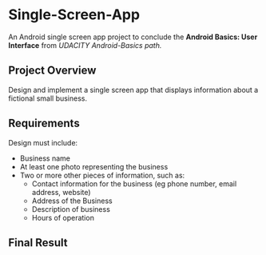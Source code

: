 # Single-Screen-App
An Android single screen app project to conclude the __Android Basics: User Interface__ from *UDACITY Android-Basics path.*

## Project Overview ##
Design and implement a single screen app that displays information about a fictional small business. 

## Requirements ##
Design must include:

 * Business name
 * At least one photo representing the business
 * Two or more other pieces of information, such as:
     * Contact information for the business (eg phone number, email address, website)
     * Address of the Business
     * Description of business
     * Hours of operation

## Final Result ##
